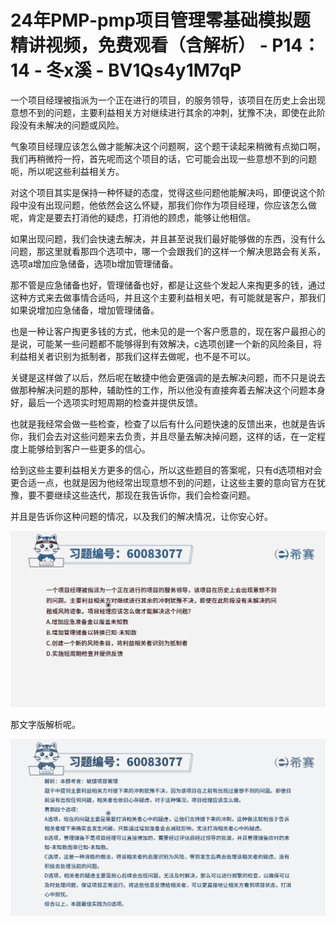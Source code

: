 # 24年PMP-pmp项目管理零基础模拟题精讲视频，免费观看（含解析） - P14：14 - 冬x溪 - BV1Qs4y1M7qP

一个项目经理被指派为一个正在进行的项目，的服务领导，该项目在历史上会出现意想不到的问题，主要利益相关方对继续进行其余的冲刺，犹豫不决，即使在此阶段没有未解决的问题或风险。

气象项目经理应该怎么做才能解决这个问题啊，这个题干读起来稍微有点拗口啊，我们再稍微捋一捋，首先呢而这个项目的话，它可能会出现一些意想不到的问题呃，所以呢这些利益相关方。

对这个项目其实是保持一种怀疑的态度，觉得这些问题他能解决吗，即便说这个阶段中没有出现问题，他依然会这么怀疑，那我们你作为项目经理，你应该怎么做呢，肯定是要去打消他的疑虑，打消他的顾虑，能够让他相信。

如果出现问题，我们会快速去解决，并且甚至说我们最好能够做的东西，没有什么问题，那这里就看那四个选项中，哪一个会跟我们的这样一个解决思路会有关系，选项a增加应急储备，选项b增加管理储备。

那不管是应急储备也好，管理储备也好，都是让这些个发起人来掏更多的钱，通过这种方式来去做事情合适吗，并且这个主要利益相关吧，有可能就是客户，那我们如果说增加应急储备，增加管理储备。

也是一种让客户掏更多钱的方式，他未见的是一个客户愿意的，现在客户最担心的是说，可能某一些问题都不能够得到有效解决，c选项创建一个新的风险条目，将利益相关者识别为抵制者，那我们这样去做呢，也不是不可以。

关键是这样做了以后，然后呢在敏捷中他会更强调的是去解决问题，而不只是说去做那种解决问题的那种，辅助性的工作，所以他没有直接奔着去解决这个问题本身好，最后一个选项实时短周期的检查并提供反馈。

也就是我经常会做一些检查，检查了以后有什么问题快速的反馈出来，也就是告诉你，我们会去对这些问题来去负责，并且尽量去解决掉问题，这样的话，在一定程度上能够给到客户一些更多的信心。

给到这些主要利益相关方更多的信心，所以这些题目的答案呢，只有d选项相对会更合适一点，也就是因为他经常出现意想不到的问题，让这些主要的意向官方在犹豫，要不要继续这些迭代，那现在我告诉你，我们会检查问题。

并且是告诉你这种问题的情况，以及我们的解决情况，让你安心好。

![](img/ed7cd6603467627641fe265db6ef0147_1.png)

那文字版解析呢。

![](img/ed7cd6603467627641fe265db6ef0147_3.png)